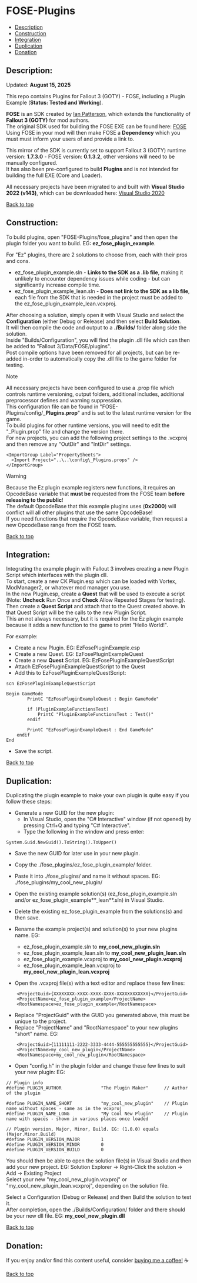 # FOSE-Plugins  
  
 * [Description](#description)  
 * [Construction](#construction)  
 * [Integration](#integration)  
 * [Duplication](#duplication)  
 * [Donation](#donation)  
  
## Description:  
  
Updated: **August 15, 2025**  
  
This repo contains Plugins for Fallout 3 (GOTY) - FOSE, including a Plugin Example (**Status: Tested and Working**).  
  
**FOSE** is an SDK created by [Ian Patterson](https://github.com/ianpatt), which extends the functionality of **Fallout 3 (GOTY)** for mod authors.  
The original SDK used for building the FOSE EXE can be found here: [FOSE](https://fose.silverlock.org/)   
Using FOSE in your mod will then make FOSE a **Dependency** which you must must inform your users of and provide a link to.  
  
This mirror of the SDK is currently set to support Fallout 3 (GOTY) runtime version: **1.7.3.0** - FOSE version: **0.1.3.2**, other versions will need to be manually configured.  
It has also been pre-configured to build **Plugins** and is not intended for building the full EXE (Core and Loader).  
  
All necessary projects have been migrated to and built with **Visual Studio 2022 (v143)**, which can be downloaded here: [Visual Studio 2020](https://visualstudio.microsoft.com/downloads/)   


  
[Back to top](#fose-plugins)  
  
## Construction:  
  
To build plugins, open "FOSE-Plugins/fose_plugins" and then open the plugin folder you want to build. EG: **ez_fose_plugin_example**.  
  
For "Ez" plugins, there are 2 solutions to choose from, each with their pros and cons.  
  * ez_fose_plugin_example.sln - **Links to the SDK as a .lib file**, making it unlikely to encounter dependency issues while coding - but can significantly increase compile time.
  * ez_fose_plugin_example_lean.sln - **Does not link to the SDK as a lib file**, each file from the SDK that is needed in the project must be added to the ez_fose_plugin_example_lean.vcxproj.  
  
After choosing a solution, simply open it with Visual Studio and select the **Configuration** (either Debug or Release) and then select **Build Solution**.  
It will then compile the code and output to a **./Builds/** folder along side the solution.  
Inside "Builds/Configuration", you will find the plugin .dll file which can then be added to "Fallout 3/Data/FOSE/plugins".  
Post compile options have been removed for all projects, but can be re-added in-order to automatically copy the .dll file to the game folder for testing.  
  
> [!NOTE]  
> All necessary projects have been configured to use a .prop file which controls runtime versioning, output folders, additional includes, additional preprocessor defines and warning suppression.  
> This configuration file can be found in "FOSE-Plugins/config/**_Plugins.prop**" and is set to the latest runtime version for the game.  
> To build plugins for other runtime versions, you will need to edit the "_Plugin.prop" file and change the version there.  
> For new projects, you can add the following project settings to the .vcxproj and then remove any "OutDir" and "IntDir" settings.  
```
<ImportGroup Label="PropertySheets">  
  <Import Project="..\..\config\_Plugins.props" />  
</ImportGroup>  
```
  
> [!WARNING]
> Because the Ez plugin example registers new functions, it requires an OpcodeBase variable that **must be** requested from the FOSE team **before releasing to the public**!  
> The default OpcodeBase that this example plugins uses (**0x2000**) will conflict will all other plugins that use the same OpcodeBase!  
> If you need functions that require the OpcodeBase variable, then request a new OpcodeBase range from the FOSE team.  
  
[Back to top](#fose-plugins)  
  
## Integration:  
  
Integrating the example plugin with Fallout 3 involves creating a new Plugin Script which interfaces with the plugin dll.  
To start, create a new CK Plugin.esp which can be loaded with Vortex, ModManager2, or whatever mod manager you use.  
In the new Plugin.esp, create a **Quest** that will be used to execute a script (Note: **Uncheck** Run Once and **Check** Allow Repeated Stages for testing).  
Then create a **Quest Script** and attach that to the Quest created above. In that Quest Script will be the calls to the new Plugin Script.  
This an not always necessary, but it is required for the Ez plugin example because it adds a new function to the game to print "Hello World!".  
  
For example:  

 * Create a new Plugin. EG: EzFosePluginExample.esp  
 * Create a new Quest. EG: EzFosePluginExampleQuest  
 * Create a new **Quest** Script. EG: EzFosePluginExampleQuestScript  
 * Attach EzFosePluginExampleQuestScript to the Quest  
 * Add this to EzFosePluginExampleQuestScript:  
```
scn EzFosePluginExampleQuestScript  
  
Begin GameMode  
		PrintC "EzFosePluginExampleQuest : Begin GameMode"  
  
		if (PluginExampleFunctionsTest)  
			PrintC "PluginExampleFunctionsTest : Test()"  
		endif  
  
		PrintC "EzFosePluginExampleQuest : End GameMode"  
    endif  
End  
```
 * Save the script.
  
[Back to top](#fose-plugins)  
  
## Duplication:  
  
Duplicating the plugin example to make your own plugin is quite easy if you follow these steps:  
 * Generate a new GUID for the new plugin:  
   * In Visual Studio, open the "C# Interactive" window (if not opened) by pressing Ctrl+Q and typing "C# Interactive".  
   * Type the following in the window and press enter:  
```
System.Guid.NewGuid().ToString().ToUpper()  
```
  
 * Save the new GUID for later use in your new plugin.  
 * Copy the ./fose_plugins/ez_fose_plugin_example/ folder.  
 * Paste it into ./fose_plugins/ and name it without spaces. EG: ./fose_plugins/my_cool_new_plugin/  
 * Open the existing example solution(s) (ez_fose_plugin_example.sln and/or ez_fose_plugin_example**_lean**.sln) in Visual Studio.  
 * Delete the existing ez_fose_plugin_example from the solutions(s) and then save.  
 * Rename the example project(s) and solution(s) to your new plugins name. EG:  
   * ez_fose_plugin_example.sln to **my_cool_new_plugin.sln**  
   * ez_fose_plugin_example_lean.sln to **my_cool_new_plugin_lean.sln**  
   * ez_fose_plugin_example.vcxproj to **my_cool_new_plugin.vcxproj**  
   * ez_fose_plugin_example_lean.vcxproj to **my_cool_new_plugin_lean.vcxproj**  
  
 * Open the .vcxproj file(s) with a text editor and replace these few lines:  
```
    <ProjectGuid>{XXXXXXXX-XXXX-XXXX-XXXX-XXXXXXXXXXXX}</ProjectGuid>  
    <ProjectName>ez_fose_plugin_example</ProjectName>  
    <RootNamespace>ez_fose_plugin_example</RootNamespace>  
```
 * Replace "ProjectGuid" with the GUID you generated above, this must be unique to the project.  
 * Replace "ProjectName" and "RootNamespace" to your new plugins "short" name. EG:  
```
    <ProjectGuid>{11111111-2222-3333-4444-555555555555}</ProjectGuid>  
    <ProjectName>my_cool_new_plugin</ProjectName>  
    <RootNamespace>my_cool_new_plugin</RootNamespace>  
```
  
 * Open "config.h" in the plugin folder and change these few lines to suit your new plugin: EG:  
```
// Plugin info  
#define PLUGIN_AUTHOR				"The Plugin Maker"		// Author of the plugin  
  
#define PLUGIN_NAME_SHORT			"my_cool_new_plugin"	// Plugin name without spaces - same as in the vcxproj  
#define PLUGIN_NAME_LONG			"My Cool New Plugin"	// Plugin name with spaces - shown in various places once loaded  
  
// Plugin version, Major, Minor, Build. EG: (1.0.0) equals (Major.Minor.Build)  
#define PLUGIN_VERSION_MAJOR		1  
#define PLUGIN_VERSION_MINOR		0  
#define PLUGIN_VERSION_BUILD		0  
```
  
You should then be able to open the solution file(s) in Visual Studio and then add your new project. EG: Solution Explorer -> Right-Click the solution -> Add -> Existing Project  
Select your new "my_cool_new_plugin.vcxproj" or "my_cool_new_plugin_lean.vcxproj", depending on the solution file.  
  
Select a Configuration (Debug or Release) and then Build the solution to test it.  
After completion, open the ./Builds/Configuration/ folder and there should be your new dll file. EG: **my_cool_new_plugin.dll**  
  
[Back to top](#fose-plugins)  
  
## Donation:  
  
If you enjoy and/or find this content useful, consider [buying me a coffee!](https://www.paypal.com/donate/?hosted_button_id=757K44LRCMVRW) :coffee:  
  
[Back to top](#fose-plugins)


